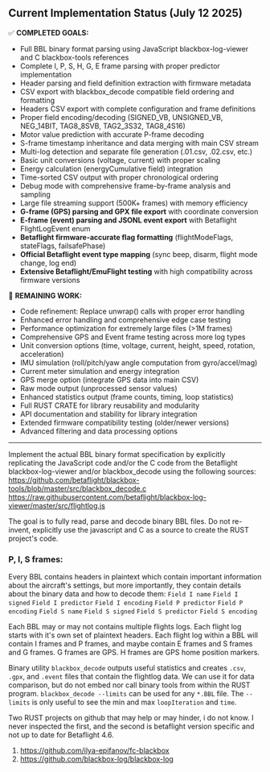 ## Current Implementation Status (July 12 2025)

✅ **COMPLETED GOALS:**
- Full BBL binary format parsing using JavaScript blackbox-log-viewer and C blackbox-tools references
- Complete I, P, S, H, G, E frame parsing with proper predictor implementation
- Header parsing and field definition extraction with firmware metadata
- CSV export with blackbox_decode compatible field ordering and formatting
- Headers CSV export with complete configuration and frame definitions
- Proper field encoding/decoding (SIGNED_VB, UNSIGNED_VB, NEG_14BIT, TAG8_8SVB, TAG2_3S32, TAG8_4S16)
- Motor value prediction with accurate P-frame decoding
- S-frame timestamp inheritance and data merging with main CSV stream
- Multi-log detection and separate file generation (.01.csv, .02.csv, etc.)
- Basic unit conversions (voltage, current) with proper scaling
- Energy calculation (energyCumulative field) integration
- Time-sorted CSV output with proper chronological ordering
- Debug mode with comprehensive frame-by-frame analysis and sampling
- Large file streaming support (500K+ frames) with memory efficiency
- **G-frame (GPS) parsing and GPX file export** with coordinate conversion
- **E-frame (event) parsing and JSONL event export** with Betaflight FlightLogEvent enum
- **Betaflight firmware-accurate flag formatting** (flightModeFlags, stateFlags, failsafePhase)
- **Official Betaflight event type mapping** (sync beep, disarm, flight mode change, log end)
- **Extensive Betaflight/EmuFlight testing** with high compatibility across firmware versions

🔧 **REMAINING WORK:**
- Code refinement: Replace unwrap() calls with proper error handling
- Enhanced error handling and comprehensive edge case testing
- Performance optimization for extremely large files (>1M frames)
- Comprehensive GPS and Event frame testing across more log types
- Unit conversion options (time, voltage, current, height, speed, rotation, acceleration)
- IMU simulation (roll/pitch/yaw angle computation from gyro/accel/mag)
- Current meter simulation and energy integration
- GPS merge option (integrate GPS data into main CSV)
- Raw mode output (unprocessed sensor values)
- Enhanced statistics output (frame counts, timing, loop statistics)
- Full RUST CRATE for library reusability and modularity
- API documentation and stability for library integration
- Extended firmware compatibility testing (older/newer versions)
- Advanced filtering and data processing options

---

Implement the actual BBL binary format specification by explicitly replicating the JavaScript code and/or the C code from the Betaflight blackbox-log-viewer and/or blackbox_decode using the following sources:
https://github.com/betaflight/blackbox-tools/blob/master/src/blackbox_decode.c
https://raw.githubusercontent.com/betaflight/blackbox-log-viewer/master/src/flightlog.js

The goal is to fully read, parse and decode binary BBL files. Do not re-invent, explicitly use the javascript and C as a source to create the RUST project's code.

### P, I, S frames:

Every BBL contains headers in plaintext which contain important information about the aircraft's settings, but more importantly, they contain details about the binary data and how to decode them:
`Field I name`
`Field I signed`
`Field I predictor`
`Field I encoding`
`Field P predictor`
`Field P encoding`
`Field S name`
`Field S signed`
`Field S predictor`
`Field S encoding`

Each BBL may or may not contains multiple flights logs. Each flight log starts with it's own set of plaintext headers. Each flight log within a BBL will contain I frames and P frames, and maybe contain E frames and S frames and G frames. G frames are GPS. H frames are GPS home position markers.

Binary utility `blackbox_decode` outputs useful statistics and creates `.csv`, `.gpx`, and `.event` files that contain the flightlog data.  We can use it for data comparison, but do not embed nor call binary tools from within the RUST program. `blackbox_decode --limits` can be used for any `*.BBL` file.  The `--limits` is only useful to see the min and max `loopIteration` and `time`.

Two RUST projects on github that may help or may hinder, i do not know. I never inspected the first, and the second is betaflight version specific and not up to date for Betaflight 4.6.
 1) https://github.com/ilya-epifanov/fc-blackbox
 2) https://github.com/blackbox-log/blackbox-log

